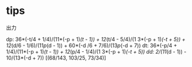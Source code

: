 # tips

出力

dp: 36*(-t/4 + 1/4)/(11*(-p + 1)*(t - 1)) + 12*(t/4 - 5/4)/(1
3*(-p + 1)*(-t + 5)) + 12*(d/6 - 1/6)/(11*p*(d - 1)) + 60*(-d
/6 + 7/6)/(13*p*(-d + 7))
dt: 36*(-p/4 + 1/4)/(11*(-p + 1)*(t - 1)) + 12*(p/4 - 1/4)/(1
3*(-p + 1)*(-t + 5))
dd: 2/(11*(d - 1)) - 10/(13*(-d + 7))
[(68/143, 103/25, 73/34)]
